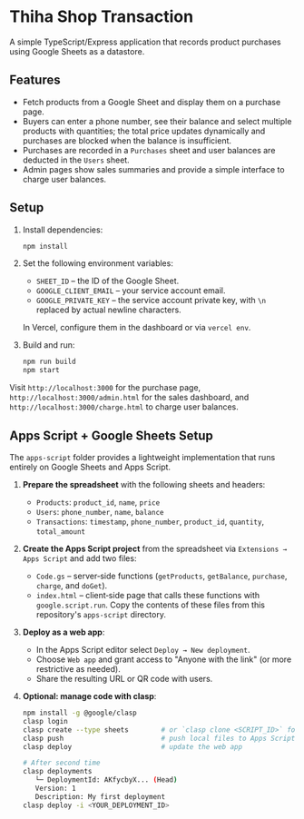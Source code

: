# Thiha Shop Transaction

A simple TypeScript/Express application that records product purchases using Google Sheets as a datastore.

## Features

- Fetch products from a Google Sheet and display them on a purchase page.
- Buyers can enter a phone number, see their balance and select multiple products with quantities; the total price updates dynamically and purchases are blocked when the balance is insufficient.
- Purchases are recorded in a `Purchases` sheet and user balances are deducted in the `Users` sheet.
- Admin pages show sales summaries and provide a simple interface to charge user balances.

## Setup

1. Install dependencies:
   ```sh
   npm install
   ```
2. Set the following environment variables:
   - `SHEET_ID` – the ID of the Google Sheet.
   - `GOOGLE_CLIENT_EMAIL` – your service account email.
   - `GOOGLE_PRIVATE_KEY` – the service account private key, with `\n` replaced by actual newline characters.

   In Vercel, configure them in the dashboard or via `vercel env`.
3. Build and run:
   ```sh
   npm run build
   npm start
   ```

Visit `http://localhost:3000` for the purchase page, `http://localhost:3000/admin.html` for the sales dashboard, and `http://localhost:3000/charge.html` to charge user balances.

## Apps Script + Google Sheets Setup

The `apps-script` folder provides a lightweight implementation that runs entirely on Google Sheets and Apps Script.

1. **Prepare the spreadsheet** with the following sheets and headers:
   - `Products`: `product_id`, `name`, `price`
   - `Users`: `phone_number`, `name`, `balance`
   - `Transactions`: `timestamp`, `phone_number`, `product_id`, `quantity`, `total_amount`

2. **Create the Apps Script project** from the spreadsheet via `Extensions → Apps Script` and add two files:
   - `Code.gs` – server‑side functions (`getProducts`, `getBalance`, `purchase`, `charge`, and `doGet`).
   - `index.html` – client‑side page that calls these functions with `google.script.run`.
   Copy the contents of these files from this repository's `apps-script` directory.

3. **Deploy as a web app**:
   - In the Apps Script editor select `Deploy → New deployment`.
   - Choose `Web app` and grant access to "Anyone with the link" (or more restrictive as needed).
   - Share the resulting URL or QR code with users.

4. **Optional: manage code with clasp**:
   ```sh
   npm install -g @google/clasp
   clasp login
   clasp create --type sheets        # or `clasp clone <SCRIPT_ID>` for existing projects
   clasp push                        # push local files to Apps Script
   clasp deploy                      # update the web app

   # After second time
   clasp deployments
      └─ DeploymentId: AKfycbyX... (Head)
      Version: 1
      Description: My first deployment
   clasp deploy -i <YOUR_DEPLOYMENT_ID>
   ```
